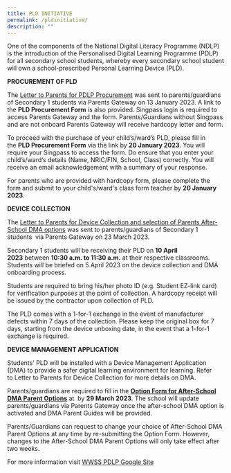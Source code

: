 ```yaml
---
title: PLD INITIATIVE
permalink: /pldinitiative/
description: ""
---
```

One of the components of the National Digital Literacy Programme (NDLP) is the introduction of the Personalised Digital Learning Programme (PDLP) for all secondary school students, whereby every secondary school student will own a school-prescribed Personal Learning Device (PLD).

**PROCUREMENT OF PLD**

The [Letter to Parents for PDLP Procurement](http://westwoodsec.moe.edu.sg/qql/slot/u558/Latest%20Update/PDLP/Letter%20to%20Parents%20for%20PDLP%20Procurement%202023_updated.pdf) was sent to parents/guardians of Secondary 1 students via Parents Gateway on 13 January 2023. A link to the **PLD Procurement Form** is also provided. Singpass login is required to access Parents Gateway and the form. Parents/Guardians without Singpass and are not onboard Parents Gateway will receive hardcopy letter and form.

To proceed with the purchase of your child’s/ward’s PLD, please fill in the **PLD Procurement Form** via the link by **20 January 2023**. You will require your Singpass to access the form. Do ensure that you enter your child’s/ward’s details (Name, NRIC/FIN, School, Class) correctly. You will receive an email acknowledgement with a summary of your response. 

For parents who are provided with hardcopy form, please complete the form and submit to your child's/ward's class form teacher by **20 January 2023**.

**DEVICE COLLECTION**

The [Letter to Parents for Device Collection and selection of Parents After-School DMA options](http://westwoodsec.moe.edu.sg/qql/slot/u558/Latest%20Update/PDLP/Letter%20for%20Device%20Collection%20and%20Selection%20of%20Parents%20After-School%20DMA%20Options.pdf) was sent to parents/guardians of Secondary 1 students  via Parents Gateway on 23 March 2023. 

Secondary 1 students will be receiving their PLD on **10 April 2023** between **10:30 a.m. to 11:30 a.m.** at their respective classrooms. Students will be briefed on 5 April 2023 on the device collection and DMA onboarding process. 

  
  

Students are required to bring his/her photo ID (e.g. Student EZ-link card) for verification purposes at the point of collection. A hardcopy receipt will be issued by the contractor upon collection of PLD.

  
  

The PLD comes with a 1-for-1 exchange in the event of manufacturer defects within 7 days of the collection. Please keep the original box for 7 days, starting from the device unboxing date, in the event that a 1-for-1 exchange is required.

  
  

**DEVICE MANAGEMENT APPLICATION**

Students' PLD will be installed with a Device Management Application (DMA) to provide a safer digital learning environment for learning. Refer to Letter to Parents for Device Collection for more details on DMA.  
  

Parents/guardians are required to fill in the [**Option Form for After-School DMA Parent Options**](https://go.gov.sg/wwssdma) at  by **29 March 2023**. The school will update parents/guardians via Parents Gateway once the after-school DMA option is activated and DMA Parent Guides will be provided. 

Parents/Guardians can request to change your choice of After-School DMA Parent Options at any time by re-submitting the Option Form. However, changes to the After-School DMA Parent Options will only take effect after two weeks. 

For more information visit [WWSS PDLP Google Site](https://go.gov.sg/pdlpwwss)